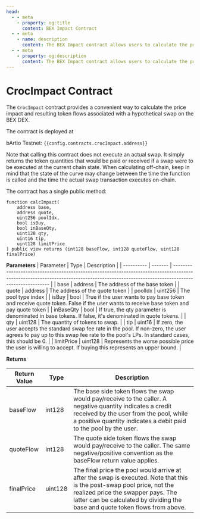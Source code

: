 ```yaml
---
head:
  - - meta
    - property: og:title
      content: BEX Impact Contract
  - - meta
    - name: description
      content: The BEX Impact contract allows users to calculate the price impact and resulting token flows associated with a hypothetical swap on the BEX DEX.
  - - meta
    - property: og:description
      content: The BEX Impact contract allows users to calculate the price impact and resulting token flows associated with a hypothetical swap on the BEX DEX.
---
```


<script setup>
  import config from '@berachain/config/constants.json';
</script>

# CrocImpact Contract

The `CrocImpact` contract provides a convenient way to calculate the price impact and resulting token flows associated with a hypothetical swap on the BEX DEX.

The contract is deployed at

bArtio Testnet: `{{config.contracts.crocImpact.address}}`

Note that calling this contract does not execute an actual swap. It simply returns the token quantities that would be paid or received if a swap were to be executed at the current chain state. When calculating off-chain, keep in mind that the state of the curve may change between the time the function is called and the time the actual swap transaction executes on-chain.

The contract has a single public method:

```solidity
function calcImpact(
    address base,
    address quote,
    uint256 poolIdx,
    bool isBuy,
    bool inBaseQty,
    uint128 qty,
    uint16 tip,
    uint128 limitPrice
) public view returns (int128 baseFlow, int128 quoteFlow, uint128 finalPrice)
```

**Parameters**
| Parameter | Type | Description |
| ---------- | ------- | -------------------------------------------------------------------------------------------------------------------------------------------------------------------------------------- |
| base | address | The address of the base token |
| quote | address | The address of the quote token |
| poolIdx | uint256 | The pool type index |
| isBuy | bool | True if the user wants to pay base token and receive quote token. False if the user wants to receive base token and pay quote token |
| inBaseQty | bool | If true, the qty parameter is denominated in base tokens. If false, it's denominated in quote tokens. |
| qty | uint128 | The quantity of tokens to swap. |
| tip | uint16 | If zero, the user accepts the standard swap fee rate in the pool. If non-zero, the user agrees to pay up to this swap fee rate to the pool's LPs. In standard cases, this should be 0. |
| limitPrice | uint128 | Represents the worse possible price the user is willing to accept. If buying this represents an upper bound. |

**Returns**

| Return Value | Type    | Description                                                                                                                                                                                                                                   |
| ------------ | ------- | --------------------------------------------------------------------------------------------------------------------------------------------------------------------------------------------------------------------------------------------- |
| baseFlow     | int128  | The base side token flows the swap would pay/receive to the caller. A negative quantity indicates a credit received by the user from the pool, while a positive quantity indicates a debit paid to the pool by the user.                      |
| quoteFlow    | int128  | The quote side token flows the swap would pay/receive to the caller. The same negative/positive convention as the baseFlow return value applies.                                                                                              |
| finalPrice   | uint128 | The final price the pool would arrive at after the swap is executed. Note that this is the post-swap pool price, not the realized price the swapper pays. The latter can be calculated by dividing the base and quote token flows from above. |
